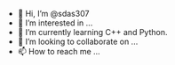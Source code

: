 - 👋 Hi, I’m @sdas307
- 👀 I’m interested in ...
- 🌱 I’m currently learning C++ and Python.
- 💞️ I’m looking to collaborate on ...
- 📫 How to reach me ...

<!---
sdas307/sdas307 is a ✨ special ✨ repository because its `README.md` (this file) appears on your GitHub profile.
You can click the Preview link to take a look at your changes.
--->
